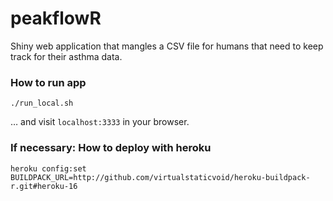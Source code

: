 # peakflowR

Shiny web application that mangles a CSV file for humans that need
to keep track for their asthma data.

### How to run app

```shell
./run_local.sh
```
… and visit `localhost:3333` in your browser.

### If necessary: How to deploy with heroku

```shell
heroku config:set BUILDPACK_URL=http://github.com/virtualstaticvoid/heroku-buildpack-r.git#heroku-16
```

